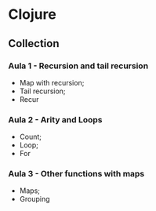 # Clojure

## Collection

### Aula 1 - Recursion and tail recursion
- Map with recursion;
- Tail recursion;
- Recur

### Aula 2 - Arity and Loops
- Count;
- Loop;
- For

### Aula 3 - Other functions with maps
- Maps;
- Grouping
